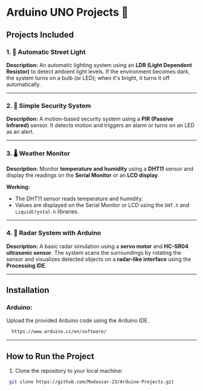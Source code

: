 # Arduino UNO Projects 🚀


##  Projects Included

### 1. 🌙 Automatic Street Light

**Description:**
An automatic lighting system using an **LDR (Light Dependent Resistor)** to detect ambient light levels. If the environment becomes dark, the system turns on a bulb (or LED); when it's bright, it turns it off automatically.

---

### 2. 🔐 Simple Security System

**Description:**
A motion-based security system using a **PIR (Passive Infrared)** sensor. It detects motion and triggers an alarm or turns on an LED as an alert.

---

### 3. 🌡️ Weather Monitor

**Description:**
Monitor **temperature and humidity** using a **DHT11** sensor and display the readings on the **Serial Monitor** or an **LCD display**.

**Working:**
- The DHT11 sensor reads temperature and humidity.
- Values are displayed on the Serial Monitor or LCD using the `DHT.h` and `LiquidCrystal.h` libraries.

---

### 4. 📡 Radar System with Arduino

**Description:**
A basic radar simulation using a **servo motor** and **HC-SR04 ultrasonic sensor**. The system scans the surroundings by rotating the sensor and visualizes detected objects on a **radar-like interface** using the **Processing IDE**.


---
## Installation

### Arduino:
Upload the provided Arduino code using the Arduino IDE.

```bash
  https://www.arduino.cc/en/software/
```

---
## How to Run the Project

1. Clone the repository to your local machine:

```bash
 git clone https://github.com/Mudassar-23/Arduino-Projects.git
```
